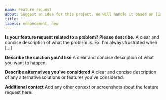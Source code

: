 ```yaml
---
name: Feature request
about: Suggest an idea for this project. We will handle it based on [Issue Management](https://github.com/zowe/api-layer/wiki)
title: ''
labels: enhancement, new
---
```


**Is your feature request related to a problem? Please describe.**
A clear and concise description of what the problem is. Ex. I'm always frustrated when [...]

**Describe the solution you'd like**
A clear and concise description of what you want to happen.

**Describe alternatives you've considered**
A clear and concise description of any alternative solutions or features you've considered.

**Additional context**
Add any other context or screenshots about the feature request here.

